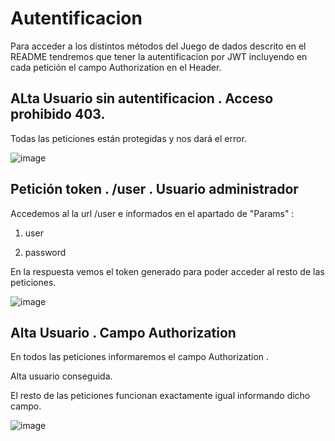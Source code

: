
# Autentificacion


Para acceder a los distintos métodos del Juego de dados descrito en el README tendremos que tener la autentificacion por JWT incluyendo en cada petición el campo Authorization en el Header.







##  ALta Usuario sin autentificacion . Acceso prohibido   403.


Todas las peticiones están protegidas   y  nos dará el error.





![image](https://github.com/eliseoBcn/S05T2N01EscobarJuliaAndres/assets/125320599/b60ac9bd-0ed7-421d-aa39-e1cdf6cdb8ec)



 

## Petición token . /user . Usuario administrador

Accedemos al la url /user e informados en el apartado de "Params" :


  1) user

  2) password


En la respuesta vemos el token generado para poder acceder al resto de las peticiones.








![image](https://github.com/eliseoBcn/S05T2N01EscobarJuliaAndres/assets/125320599/e4f565af-c5e1-4dce-acd3-5e3471acf7ae)





## Alta Usuario . Campo Authorization


En todos las peticiones informaremos el campo  Authorization .

Alta usuario  conseguida.

El resto de las peticiones funcionan exactamente igual informando dicho campo.




![image](https://github.com/eliseoBcn/S05T2N01EscobarJuliaAndres/assets/125320599/e8c3b2c0-0128-4e26-978b-6852711e219f)

 







